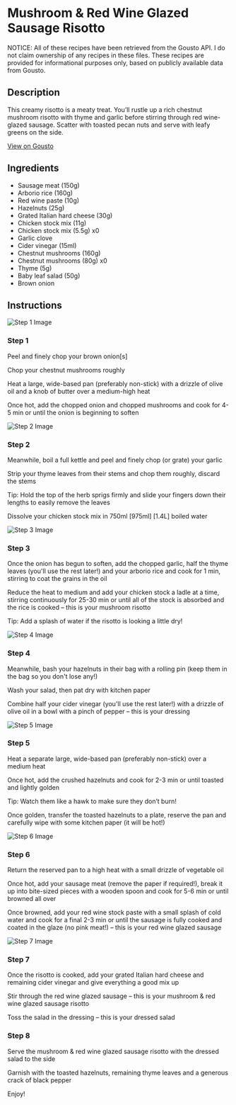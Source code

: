 # Mushroom & Red Wine Glazed Sausage Risotto

NOTICE: All of these recipes have been retrieved from the Gousto API. I do not claim ownership of any recipes in these files. These recipes are provided for informational purposes only, based on publicly available data from Gousto.

## Description

This creamy risotto is a meaty treat. You’ll rustle up a rich chestnut mushroom risotto with thyme and garlic before stirring through red wine-glazed sausage. Scatter with toasted pecan nuts and serve with leafy greens on the side.

[View on Gousto](https://www.gousto.co.uk/recipes/cookbook/mushroom-red-wine-glazed-sausage-risotto)

## Ingredients

- Sausage meat (150g)
- Arborio rice (160g)
- Red wine paste (10g)
- Hazelnuts (25g)
- Grated Italian hard cheese (30g)
- Chicken stock mix (11g)
- Chicken stock mix (5.5g) x0
- Garlic clove
- Cider vinegar (15ml)
- Chestnut mushrooms (160g)
- Chestnut mushrooms (80g) x0
- Thyme (5g)
- Baby leaf salad (50g)
- Brown onion

## Instructions

![Step 1 Image](https://production-media.gousto.co.uk/cms/recipe-step-image/step-1-1678467904330-x200.jpg)

### Step 1

Peel and finely chop your brown onion[s]

Chop your chestnut mushrooms roughly

Heat a large, wide-based pan (preferably non-stick) with a drizzle of olive oil and a knob of butter over a medium-high heat

Once hot, add the chopped onion and chopped mushrooms and cook for 4-5 min or until the onion is beginning to soften

![Step 2 Image](https://production-media.gousto.co.uk/cms/recipe-step-image/step-2-1678467908297-x200.jpg)

### Step 2

Meanwhile, boil a full kettle and peel and finely chop (or grate) your garlic

Strip your thyme leaves from their stems and chop them roughly, discard the stems

Tip: Hold the top of the herb sprigs firmly and slide your fingers down their lengths to easily remove the leaves

Dissolve your chicken stock mix in 750ml <span class="text-purple">[975ml]</span> <span class="text-danger">[1.4L]</span> boiled water

![Step 3 Image](https://production-media.gousto.co.uk/cms/recipe-step-image/step-3-1678467914157-x200.jpg)

### Step 3

Once the onion has begun to soften, add the chopped garlic, half the thyme leaves (you'll use the rest later!) and your arborio rice and cook for 1 min, stirring to coat the grains in the oil

Reduce the heat to medium and add your chicken stock a ladle at a time, stirring continuously for 25-30 min or until all of the stock is absorbed and the rice is cooked – this is your mushroom risotto

Tip: Add a splash of water if the risotto is looking a little dry!

![Step 4 Image](https://production-media.gousto.co.uk/cms/recipe-step-image/step-4-1678467919100-x200.jpg)

### Step 4

Meanwhile, bash your hazelnuts in their bag with a rolling pin (keep them in the bag so you don't lose any!)

Wash your salad, then pat dry with kitchen paper

Combine half your cider vinegar (you'll use the rest later!) with a drizzle of<span class="text-danger"> </span>olive oil in a bowl with a pinch of pepper – this is your dressing

![Step 5 Image](https://production-media.gousto.co.uk/cms/recipe-step-image/step-5-1678467924063-x200.jpg)

### Step 5

Heat a separate large, wide-based pan (preferably non-stick) over a medium heat

Once hot, add the crushed hazelnuts and cook for 2-3 min or until toasted and lightly golden

Tip: Watch them like a hawk to make sure they don’t burn!

Once golden, transfer the toasted hazelnuts to a plate, reserve the pan and carefully wipe with some kitchen paper (it will be hot!)

![Step 6 Image](https://production-media.gousto.co.uk/cms/recipe-step-image/step-6-1678468263892-x200.jpg)

### Step 6

Return the reserved pan to a high heat with a small drizzle of vegetable oil

Once hot, add your sausage meat (remove the paper if required!), break it up into bite-sized pieces with a wooden spoon and cook for 5-6 min or until browned all over

Once browned, add your red wine stock paste with a small splash of cold water and cook for a final 2-3 min or until the sausage is fully cooked and coated in the glaze (no pink meat!) – this is your red wine glazed sausage

![Step 7 Image](https://production-media.gousto.co.uk/cms/recipe-step-image/step-7-1678468267886-x200.jpg)

### Step 7

Once the risotto is cooked, add your grated Italian hard cheese and remaining cider vinegar and give everything a good mix up

Stir through the red wine glazed sausage – this is your mushroom & red wine glazed sausage risotto

Toss the salad in the dressing – this is your dressed salad

### Step 8

Serve the mushroom & red wine glazed sausage risotto with the dressed salad to the side

Garnish with the toasted hazelnuts, remaining thyme leaves and a generous crack of black pepper

Enjoy!

